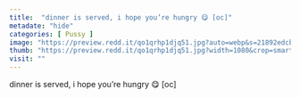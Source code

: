 ```yaml
---
title:  "dinner is served, i hope you’re hungry 😋 [oc]"
metadate: "hide"
categories: [ Pussy ]
image: "https://preview.redd.it/qo1qrhp1djq51.jpg?auto=webp&s=21892edcbf4fa77df768221b96255c4f69cd69ba"
thumb: "https://preview.redd.it/qo1qrhp1djq51.jpg?width=1080&crop=smart&auto=webp&s=561bf375d88b80f700be5f4a9f1b842115bcb91d"
visit: ""
---
```

dinner is served, i hope you’re hungry 😋 [oc]
